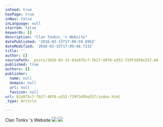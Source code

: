 ```yaml
---
inFeed: true
hasPage: true
inNav: false
inLanguage: null
starred: false
keywords: []
description: "Clan Tonkx\_'s Website"
datePublished: '2016-03-15T17:09:59.095Z'
dateModified: '2016-03-15T17:09:48.723Z'
title: ''
author: []
sourcePath: _posts/2016-03-15-83a975c7-7b27-48f0-a352-f29f3d56e257.md
published: true
authors: []
publisher:
  name: null
  domain: null
  url: null
  favicon: null
url: 83a975c7-7b27-48f0-a352-f29f3d56e257/index.html
_type: Article

---
```

Clan Tonkx 's Website
![](https://the-grid-user-content.s3-us-west-2.amazonaws.com/ebf99785-627f-49fe-910e-521a17989fff.jpg)
![](https://the-grid-user-content.s3-us-west-2.amazonaws.com/a1541bc4-97bb-435f-803a-20b987b1c218.jpg)
